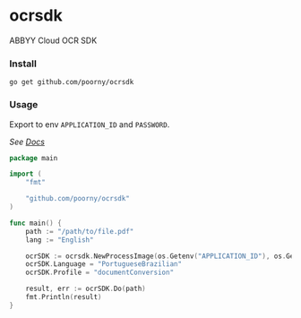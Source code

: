 ocrsdk
======

ABBYY Cloud OCR SDK

### Install

`go get github.com/poorny/ocrsdk`

### Usage


Export to env `APPLICATION_ID` and `PASSWORD`.

_See [Docs](http://ocrsdk.com/documentation/)_

```go
package main

import (
	"fmt"

	"github.com/poorny/ocrsdk"
)

func main() {
	path := "/path/to/file.pdf"
	lang := "English"

	ocrSDK := ocrsdk.NewProcessImage(os.Getenv("APPLICATION_ID"), os.Getenv("PASSWORD"))
	ocrSDK.Language = "PortugueseBrazilian"
	ocrSDK.Profile = "documentConversion"

	result, err := ocrSDK.Do(path)
	fmt.Println(result)
}
```
